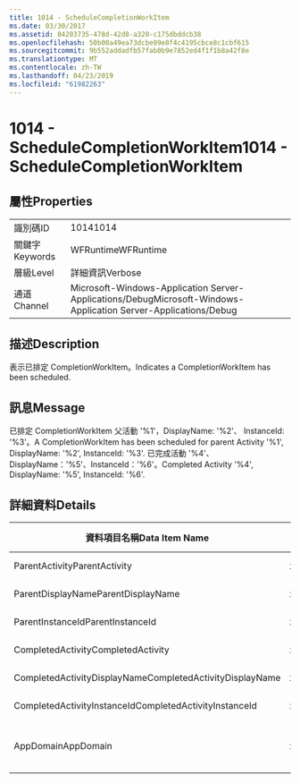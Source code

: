 ```yaml
---
title: 1014 - ScheduleCompletionWorkItem
ms.date: 03/30/2017
ms.assetid: 84203735-478d-42d8-a320-c175dbddcb38
ms.openlocfilehash: 50b00a49ea73dcbe09e8f4c4195cbce8c1cbf615
ms.sourcegitcommit: 9b552addadfb57fab0b9e7852ed4f1f1b8a42f8e
ms.translationtype: MT
ms.contentlocale: zh-TW
ms.lasthandoff: 04/23/2019
ms.locfileid: "61982263"
---
```

# <a name="1014---schedulecompletionworkitem"></a><span data-ttu-id="5a8a3-102">1014 - ScheduleCompletionWorkItem</span><span class="sxs-lookup"><span data-stu-id="5a8a3-102">1014 - ScheduleCompletionWorkItem</span></span>
## <a name="properties"></a><span data-ttu-id="5a8a3-103">屬性</span><span class="sxs-lookup"><span data-stu-id="5a8a3-103">Properties</span></span>  
  
|||  
|-|-|  
|<span data-ttu-id="5a8a3-104">識別碼</span><span class="sxs-lookup"><span data-stu-id="5a8a3-104">ID</span></span>|<span data-ttu-id="5a8a3-105">1014</span><span class="sxs-lookup"><span data-stu-id="5a8a3-105">1014</span></span>|  
|<span data-ttu-id="5a8a3-106">關鍵字</span><span class="sxs-lookup"><span data-stu-id="5a8a3-106">Keywords</span></span>|<span data-ttu-id="5a8a3-107">WFRuntime</span><span class="sxs-lookup"><span data-stu-id="5a8a3-107">WFRuntime</span></span>|  
|<span data-ttu-id="5a8a3-108">層級</span><span class="sxs-lookup"><span data-stu-id="5a8a3-108">Level</span></span>|<span data-ttu-id="5a8a3-109">詳細資訊</span><span class="sxs-lookup"><span data-stu-id="5a8a3-109">Verbose</span></span>|  
|<span data-ttu-id="5a8a3-110">通道</span><span class="sxs-lookup"><span data-stu-id="5a8a3-110">Channel</span></span>|<span data-ttu-id="5a8a3-111">Microsoft-Windows-Application Server-Applications/Debug</span><span class="sxs-lookup"><span data-stu-id="5a8a3-111">Microsoft-Windows-Application Server-Applications/Debug</span></span>|  
  
## <a name="description"></a><span data-ttu-id="5a8a3-112">描述</span><span class="sxs-lookup"><span data-stu-id="5a8a3-112">Description</span></span>  
 <span data-ttu-id="5a8a3-113">表示已排定 CompletionWorkItem。</span><span class="sxs-lookup"><span data-stu-id="5a8a3-113">Indicates a CompletionWorkItem has been scheduled.</span></span>  
  
## <a name="message"></a><span data-ttu-id="5a8a3-114">訊息</span><span class="sxs-lookup"><span data-stu-id="5a8a3-114">Message</span></span>  
 <span data-ttu-id="5a8a3-115">已排定 CompletionWorkItem 父活動 '%1'，DisplayName: '%2'、 InstanceId: '%3'。</span><span class="sxs-lookup"><span data-stu-id="5a8a3-115">A CompletionWorkItem has been scheduled for parent Activity '%1', DisplayName: '%2', InstanceId: '%3'.</span></span>  <span data-ttu-id="5a8a3-116">已完成活動 '%4'、DisplayName：'%5'、InstanceId：'%6'。</span><span class="sxs-lookup"><span data-stu-id="5a8a3-116">Completed Activity '%4', DisplayName: '%5', InstanceId: '%6'.</span></span>  
  
## <a name="details"></a><span data-ttu-id="5a8a3-117">詳細資料</span><span class="sxs-lookup"><span data-stu-id="5a8a3-117">Details</span></span>  
  
|<span data-ttu-id="5a8a3-118">資料項目名稱</span><span class="sxs-lookup"><span data-stu-id="5a8a3-118">Data Item Name</span></span>|<span data-ttu-id="5a8a3-119">資料項目型別</span><span class="sxs-lookup"><span data-stu-id="5a8a3-119">Data Item Type</span></span>|<span data-ttu-id="5a8a3-120">描述</span><span class="sxs-lookup"><span data-stu-id="5a8a3-120">Description</span></span>|  
|--------------------|--------------------|-----------------|  
|<span data-ttu-id="5a8a3-121">ParentActivity</span><span class="sxs-lookup"><span data-stu-id="5a8a3-121">ParentActivity</span></span>|<span data-ttu-id="5a8a3-122">xs:string</span><span class="sxs-lookup"><span data-stu-id="5a8a3-122">xs:string</span></span>|<span data-ttu-id="5a8a3-123">父活動的型別名稱。</span><span class="sxs-lookup"><span data-stu-id="5a8a3-123">The type name of the parent activity.</span></span>|  
|<span data-ttu-id="5a8a3-124">ParentDisplayName</span><span class="sxs-lookup"><span data-stu-id="5a8a3-124">ParentDisplayName</span></span>|<span data-ttu-id="5a8a3-125">xs:string</span><span class="sxs-lookup"><span data-stu-id="5a8a3-125">xs:string</span></span>|<span data-ttu-id="5a8a3-126">父活動的顯示名稱。</span><span class="sxs-lookup"><span data-stu-id="5a8a3-126">The display name of the parent activity.</span></span>|  
|<span data-ttu-id="5a8a3-127">ParentInstanceId</span><span class="sxs-lookup"><span data-stu-id="5a8a3-127">ParentInstanceId</span></span>|<span data-ttu-id="5a8a3-128">xs:string</span><span class="sxs-lookup"><span data-stu-id="5a8a3-128">xs:string</span></span>|<span data-ttu-id="5a8a3-129">父活動的執行個體 ID。</span><span class="sxs-lookup"><span data-stu-id="5a8a3-129">The instance id of the parent activity.</span></span>|  
|<span data-ttu-id="5a8a3-130">CompletedActivity</span><span class="sxs-lookup"><span data-stu-id="5a8a3-130">CompletedActivity</span></span>|<span data-ttu-id="5a8a3-131">xs:string</span><span class="sxs-lookup"><span data-stu-id="5a8a3-131">xs:string</span></span>|<span data-ttu-id="5a8a3-132">已完成之活動的型別名稱。</span><span class="sxs-lookup"><span data-stu-id="5a8a3-132">The type name of the completed activity.</span></span>|  
|<span data-ttu-id="5a8a3-133">CompletedActivityDisplayName</span><span class="sxs-lookup"><span data-stu-id="5a8a3-133">CompletedActivityDisplayName</span></span>|<span data-ttu-id="5a8a3-134">xs:string</span><span class="sxs-lookup"><span data-stu-id="5a8a3-134">xs:string</span></span>|<span data-ttu-id="5a8a3-135">已完成之活動的顯示名稱。</span><span class="sxs-lookup"><span data-stu-id="5a8a3-135">The display name of the completed activity.</span></span>|  
|<span data-ttu-id="5a8a3-136">CompletedActivityInstanceId</span><span class="sxs-lookup"><span data-stu-id="5a8a3-136">CompletedActivityInstanceId</span></span>|<span data-ttu-id="5a8a3-137">xs:string</span><span class="sxs-lookup"><span data-stu-id="5a8a3-137">xs:string</span></span>|<span data-ttu-id="5a8a3-138">已完成之活動的執行個體 ID。</span><span class="sxs-lookup"><span data-stu-id="5a8a3-138">The instance id of the completed activity.</span></span>|  
|<span data-ttu-id="5a8a3-139">AppDomain</span><span class="sxs-lookup"><span data-stu-id="5a8a3-139">AppDomain</span></span>|<span data-ttu-id="5a8a3-140">xs:string</span><span class="sxs-lookup"><span data-stu-id="5a8a3-140">xs:string</span></span>|<span data-ttu-id="5a8a3-141">由 AppDomain.CurrentDomain.FriendlyName 傳回的字串。</span><span class="sxs-lookup"><span data-stu-id="5a8a3-141">The string returned by AppDomain.CurrentDomain.FriendlyName.</span></span>|
